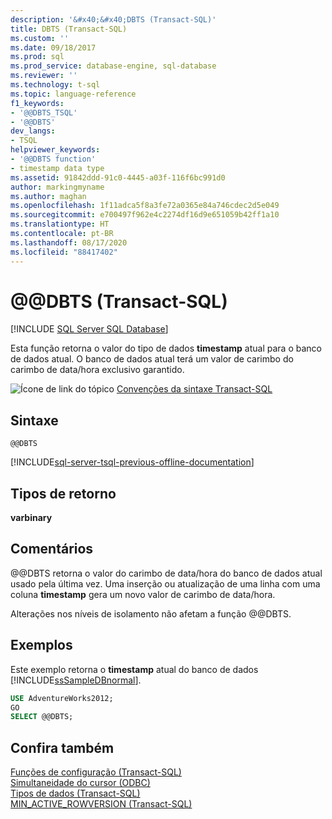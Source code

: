 ```yaml
---
description: '&#x40;&#x40;DBTS (Transact-SQL)'
title: DBTS (Transact-SQL)
ms.custom: ''
ms.date: 09/18/2017
ms.prod: sql
ms.prod_service: database-engine, sql-database
ms.reviewer: ''
ms.technology: t-sql
ms.topic: language-reference
f1_keywords:
- '@@DBTS_TSQL'
- '@@DBTS'
dev_langs:
- TSQL
helpviewer_keywords:
- '@@DBTS function'
- timestamp data type
ms.assetid: 91842ddd-91c0-4445-a03f-116f6bc991d0
author: markingmyname
ms.author: maghan
ms.openlocfilehash: 1f11adca5f8a3fe72a0365e84a746cdec2d5e049
ms.sourcegitcommit: e700497f962e4c2274df16d9e651059b42ff1a10
ms.translationtype: HT
ms.contentlocale: pt-BR
ms.lasthandoff: 08/17/2020
ms.locfileid: "88417402"
---
```

# <a name="x40x40dbts-transact-sql"></a>&#x40;&#x40;DBTS (Transact-SQL)

[!INCLUDE [SQL Server SQL Database](../../includes/applies-to-version/sql-asdb.md)]

Esta função retorna o valor do tipo de dados **timestamp** atual para o banco de dados atual. O banco de dados atual terá um valor de carimbo do carimbo de data/hora exclusivo garantido.
  
![Ícone de link do tópico](../../database-engine/configure-windows/media/topic-link.gif "Ícone de link do tópico") [Convenções da sintaxe Transact-SQL](../../t-sql/language-elements/transact-sql-syntax-conventions-transact-sql.md)
  
## <a name="syntax"></a>Sintaxe  
  
```syntaxsql
@@DBTS  
```  

[!INCLUDE[sql-server-tsql-previous-offline-documentation](../../includes/sql-server-tsql-previous-offline-documentation.md)]

## <a name="return-types"></a>Tipos de retorno
**varbinary**
  
## <a name="remarks"></a>Comentários  
@@DBTS retorna o valor do carimbo de data/hora do banco de dados atual usado pela última vez. Uma inserção ou atualização de uma linha com uma coluna **timestamp** gera um novo valor de carimbo de data/hora.
  
Alterações nos níveis de isolamento não afetam a função @@DBTS.
  
## <a name="examples"></a>Exemplos  
Este exemplo retorna o **timestamp** atual do banco de dados [!INCLUDE[ssSampleDBnormal](../../includes/sssampledbnormal-md.md)].
  
```sql
USE AdventureWorks2012;  
GO  
SELECT @@DBTS;  
```  
  
## <a name="see-also"></a>Confira também
[Funções de configuração &#40;Transact-SQL&#41;](../../t-sql/functions/configuration-functions-transact-sql.md)  
[Simultaneidade do cursor &#40;ODBC&#41;](../../relational-databases/native-client-odbc-cursors/properties/cursor-concurrency-odbc.md)  
[Tipos de dados &#40;Transact-SQL&#41;](../../t-sql/data-types/data-types-transact-sql.md)  
[MIN_ACTIVE_ROWVERSION &#40;Transact-SQL&#41;](../../t-sql/functions/min-active-rowversion-transact-sql.md)
  
  
